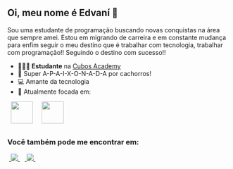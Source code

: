 ## Oi, meu nome é Edvaní 👋
Sou uma estudante de programação buscando novas conquistas na área que sempre amei. Estou em migrando de carreira e em constante mudança para enfim seguir o meu destino que é trabalhar com tecnologia, trabalhar com programação!! Seguindo o destino com sucesso!!

- 👩🏾‍🎓 **Estudante** na [Cubos Academy](https://cubos.academy/)
- 🐶 Super A-P-A-I-X-O-N-A-D-A por cachorros!
- 💻 Amante da tecnologia
- 🎯 Atualmente focada em:
<div style = "display: inline">
  &nbsp;&nbsp;<img width='50' heigth='50' src="https://cdn.jsdelivr.net/gh/devicons/devicon/icons/javascript/javascript-plain.svg" />&nbsp;&nbsp;
  &nbsp;&nbsp;<img width='50' heigth='50' src="https://cdn.jsdelivr.net/gh/devicons/devicon/icons/nodejs/nodejs-original.svg" />&nbsp;&nbsp;
</div>

##

### Você também pode me encontrar em:
&nbsp;<a href="https://www.linkedin.com/in/edvani-dias-oliveira/">
  <img src="https://img.shields.io/badge/linkedin-%230077B5.svg?style=for-the-badge&logo=linkedin&logoColor=white">
</a>&nbsp;
&nbsp;<a href="https://www.instagram.com/edvanidias33/">
  <img src="https://img.shields.io/badge/Instagram-%23E4405F.svg?style=for-the-badge&logo=Instagram&logoColor=white">
</a>&nbsp;
